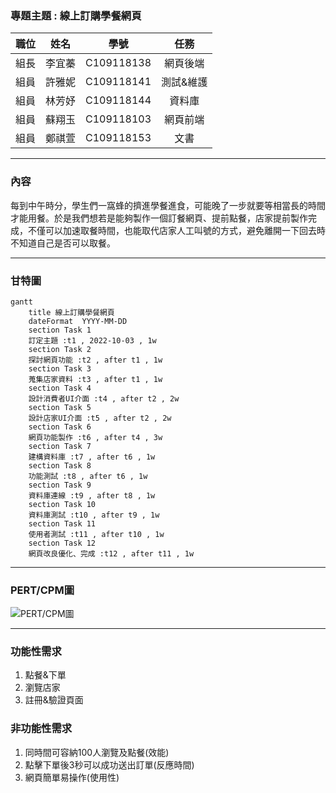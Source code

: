 ### 專題主題 : 線上訂購學餐網頁

|職位|姓名|學號|任務|
|:--:|:--:|:--:|:--:|
|組長|李宜蓁|C109118138|網頁後端|
|組員|許雅妮|C109118141|測試&維護|
|組員|林芳妤|C109118144|資料庫|
|組員|蘇翔玉|C109118103|網頁前端|
|組員|鄭祺萱|C109118153|文書|
---
### 內容
每到中午時分，學生們一窩蜂的擠進學餐進食，可能晚了一步就要等相當長的時間才能用餐。於是我們想若是能夠製作一個訂餐網頁、提前點餐，店家提前製作完成，不僅可以加速取餐時間，也能取代店家人工叫號的方式，避免離開一下回去時不知道自己是否可以取餐。

---
### 甘特圖
```mermaid
gantt
    title 線上訂購學餐網頁
    dateFormat  YYYY-MM-DD
    section Task 1
    訂定主題 :t1 , 2022-10-03 , 1w
    section Task 2
    探討網頁功能 :t2 , after t1 , 1w
    section Task 3
    蒐集店家資料 :t3 , after t1 , 1w
    section Task 4
    設計消費者UI介面 :t4 , after t2 , 2w
    section Task 5
    設計店家UI介面 :t5 , after t2 , 2w
    section Task 6
    網頁功能製作 :t6 , after t4 , 3w
    section Task 7
    建構資料庫 :t7 , after t6 , 1w
    section Task 8
    功能測試 :t8 , after t6 , 1w
    section Task 9
    資料庫連線 :t9 , after t8 , 1w
    section Task 10
    資料庫測試 :t10 , after t9 , 1w
    section Task 11
    使用者測試 :t11 , after t10 , 1w
    section Task 12
    網頁改良優化、完成 :t12 , after t11 , 1w
```
---
### PERT/CPM圖
![PERT/CPM圖](PERT&CPM圖.jpg "PERT_CPM")

---
### 功能性需求
1. 點餐&下單
2. 瀏覽店家
3. 註冊&驗證頁面

### 非功能性需求
1. 同時間可容納100人瀏覽及點餐(效能)
2. 點擊下單後3秒可以成功送出訂單(反應時間)
3. 網頁簡單易操作(使用性)

